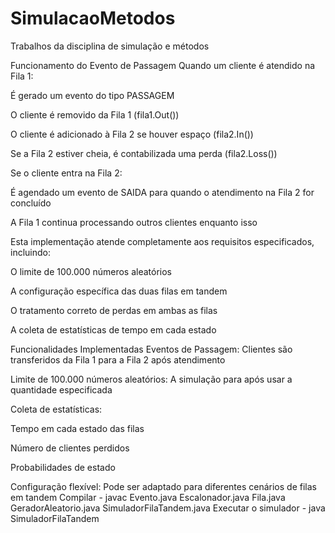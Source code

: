# SimulacaoMetodos
Trabalhos da disciplina de simulação e métodos

Funcionamento do Evento de Passagem
Quando um cliente é atendido na Fila 1:

É gerado um evento do tipo PASSAGEM

O cliente é removido da Fila 1 (fila1.Out())

O cliente é adicionado à Fila 2 se houver espaço (fila2.In())

Se a Fila 2 estiver cheia, é contabilizada uma perda (fila2.Loss())

Se o cliente entra na Fila 2:

É agendado um evento de SAIDA para quando o atendimento na Fila 2 for concluído

A Fila 1 continua processando outros clientes enquanto isso

Esta implementação atende completamente aos requisitos especificados, incluindo:

O limite de 100.000 números aleatórios

A configuração específica das duas filas em tandem

O tratamento correto de perdas em ambas as filas

A coleta de estatísticas de tempo em cada estado

Funcionalidades Implementadas
Eventos de Passagem: Clientes são transferidos da Fila 1 para a Fila 2 após atendimento

Limite de 100.000 números aleatórios: A simulação para após usar a quantidade especificada

Coleta de estatísticas:

Tempo em cada estado das filas

Número de clientes perdidos

Probabilidades de estado

Configuração flexível: Pode ser adaptado para diferentes cenários de filas em tandem
Compilar - javac Evento.java Escalonador.java Fila.java GeradorAleatorio.java SimuladorFilaTandem.java
Executar o simulador - java SimuladorFilaTandem
